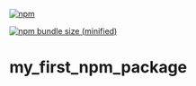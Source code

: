 [![npm](https://img.shields.io/npm/v/:package.svg)](https://www.npmjs.com/package/@romankuepper/my_first_npm_package)

[![npm bundle size (minified)](https://img.shields.io/bundlephobia/min/react.svg)](https://github.com/Bergrebell/my_first_npm_package)

# my_first_npm_package
